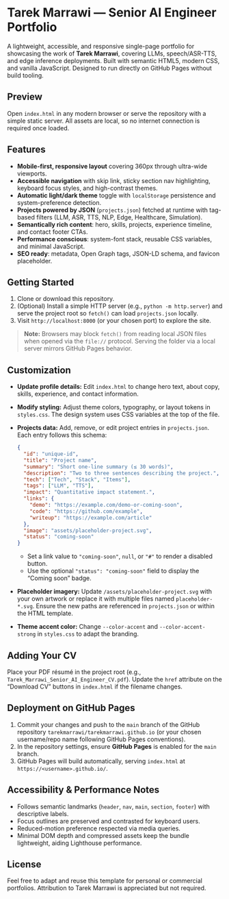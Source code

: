 # Tarek Marrawi — Senior AI Engineer Portfolio

A lightweight, accessible, and responsive single-page portfolio for showcasing the work of **Tarek Marrawi**, covering LLMs, speech/ASR-TTS, and edge inference deployments. Built with semantic HTML5, modern CSS, and vanilla JavaScript. Designed to run directly on GitHub Pages without build tooling.

## Preview
Open `index.html` in any modern browser or serve the repository with a simple static server. All assets are local, so no internet connection is required once loaded.

## Features
- **Mobile-first, responsive layout** covering 360px through ultra-wide viewports.
- **Accessible navigation** with skip link, sticky section nav highlighting, keyboard focus styles, and high-contrast themes.
- **Automatic light/dark theme** toggle with `localStorage` persistence and system-preference detection.
- **Projects powered by JSON** (`projects.json`) fetched at runtime with tag-based filters (LLM, ASR, TTS, NLP, Edge, Healthcare, Simulation).
- **Semantically rich content**: hero, skills, projects, experience timeline, and contact footer CTAs.
- **Performance conscious**: system-font stack, reusable CSS variables, and minimal JavaScript.
- **SEO ready**: metadata, Open Graph tags, JSON-LD schema, and favicon placeholder.

## Getting Started
1. Clone or download this repository.
2. (Optional) Install a simple HTTP server (e.g., `python -m http.server`) and serve the project root so `fetch()` can load `projects.json` locally.
3. Visit `http://localhost:8000` (or your chosen port) to explore the site.

> **Note:** Browsers may block `fetch()` from reading local JSON files when opened via the `file://` protocol. Serving the folder via a local server mirrors GitHub Pages behavior.

## Customization
- **Update profile details:** Edit `index.html` to change hero text, about copy, skills, experience, and contact information.
- **Modify styling:** Adjust theme colors, typography, or layout tokens in `styles.css`. The design system uses CSS variables at the top of the file.
- **Projects data:** Add, remove, or edit project entries in `projects.json`. Each entry follows this schema:

  ```json
  {
    "id": "unique-id",
    "title": "Project name",
    "summary": "Short one-line summary (≤ 30 words)",
    "description": "Two to three sentences describing the project.",
    "tech": ["Tech", "Stack", "Items"],
    "tags": ["LLM", "TTS"],
    "impact": "Quantitative impact statement.",
    "links": {
      "demo": "https://example.com/demo-or-coming-soon",
      "code": "https://github.com/example",
      "writeup": "https://example.com/article"
    },
    "image": "assets/placeholder-project.svg",
    "status": "coming-soon"
  }
  ```

  - Set a link value to `"coming-soon"`, `null`, or `"#"` to render a disabled button.
  - Use the optional `"status": "coming-soon"` field to display the “Coming soon” badge.

- **Placeholder imagery:** Update `/assets/placeholder-project.svg` with your own artwork or replace it with multiple files named `placeholder-*.svg`. Ensure the new paths are referenced in `projects.json` or within the HTML template.
- **Theme accent color:** Change `--color-accent` and `--color-accent-strong` in `styles.css` to adapt the branding.

## Adding Your CV
Place your PDF résumé in the project root (e.g., `Tarek_Marrawi_Senior_AI_Engineer_CV.pdf`). Update the `href` attribute on the “Download CV” buttons in `index.html` if the filename changes.

## Deployment on GitHub Pages
1. Commit your changes and push to the `main` branch of the GitHub repository `tarekmarrawi/tarekmarrawi.github.io` (or your chosen username/repo name following GitHub Pages conventions).
2. In the repository settings, ensure **GitHub Pages** is enabled for the `main` branch.
3. GitHub Pages will build automatically, serving `index.html` at `https://<username>.github.io/`.

## Accessibility & Performance Notes
- Follows semantic landmarks (`header`, `nav`, `main`, `section`, `footer`) with descriptive labels.
- Focus outlines are preserved and contrasted for keyboard users.
- Reduced-motion preference respected via media queries.
- Minimal DOM depth and compressed assets keep the bundle lightweight, aiding Lighthouse performance.

## License
Feel free to adapt and reuse this template for personal or commercial portfolios. Attribution to Tarek Marrawi is appreciated but not required.
